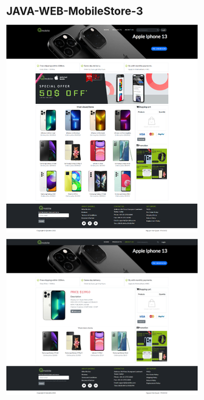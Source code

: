 # JAVA-WEB-MobileStore-3

![This is a alt text.](https://github.com/jsquyetnguyen-git/JAVA-WEB-MobileStore-1/blob/main/UI/mobilestore.png?raw=true "This is a sample image.")

![This is a alt text.](https://github.com/jsquyetnguyen-git/JAVA-WEB-MobileStore-1/blob/main/UI/mobilestore2.png?raw=true "This is a sample image.")
